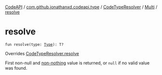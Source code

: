 [CodeAPI](../../../index.md) / [com.github.jonathanxd.codeapi.type](../../index.md) / [CodeTypeResolver](../index.md) / [Multi](index.md) / [resolve](.)

# resolve

`fun resolve(type: `[`Type`](http://docs.oracle.com/javase/6/docs/api/java/lang/reflect/Type.html)`): T?`

Overrides [CodeTypeResolver.resolve](../resolve.md)

First non-null and [non-nothing](../../../com.github.jonathanxd.codeapi.common/-code-nothing.md) value is returned, or `null` if no
valid value was found.

